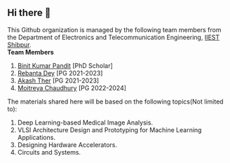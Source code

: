 ## Hi there 👋
This Github organization is managed by the following team members from the Department of Electronics and Telecommunication Engineering, [IIEST Shibpur](https://www.iiests.ac.in/).\
**Team Members**
1. [Binit Kumar Pandit](https://github.com/BinitPandit94) [PhD Scholar]
2. [Rebanta Dey](https://github.com/Rebantadey) [PG 2021-2023]
3. [Akash Ther](https://github.com/AKASHTHER) [PG 2021-2023]
4. [Moitreya Chaudhury](https://github.com/sidhp1998) [PG 2022-2024]

The materials shared here will be based on the following topics(Not limited to):
1. Deep Learning-based Medical Image Analysis.
2. VLSI Architecture Design and Prototyping for Machine Learning Applications.
3. Designing Hardware Accelerators.
4. Circuits and Systems.

<!--

**Here are some ideas to get you started:**

🙋‍♀️ A short introduction - what is your organization all about?
🌈 Contribution guidelines - how can the community get involved?
👩‍💻 Useful resources - where can the community find your docs? Is there anything else the community should know?
🍿 Fun facts - what does your team eat for breakfast?
🧙 Remember, you can do mighty things with the power of [Markdown](https://docs.github.com/github/writing-on-github/getting-started-with-writing-and-formatting-on-github/basic-writing-and-formatting-syntax)
-->

